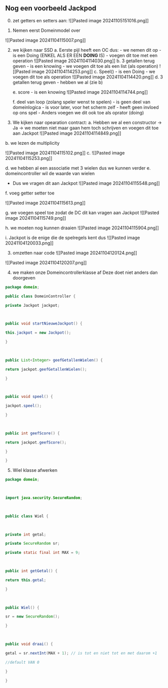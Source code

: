 ## Nog een voorbeeld Jackpod
0. zet getters en setters aan:
![[Pasted image 20241105151016.png]]


1. Nemen eerst Domeinmodel over

![[Pasted image 20241104115007.png]]


2. we kijken naar SSD
   a. Eerste pijl heeft een OC dus:
	   - we nemen dit op 
	   - is een Doing (ENKEL ALS ER EEN **DOING** IS)
	   - voegen dit toe met een operation
	     ![[Pasted image 20241104114030.png]]
	b.   3 getallen terug geven
		- is een knowing
		- we voegen dit toe als een list (als operation)
		  ![[Pasted image 20241104114253.png]]
	c. Speel()
		- is een Doing
		- we voegen dit toe als operation
			![[Pasted image 20241104114420.png]]
	d. 3 getallen terug geven
		- hebben we al (zie b)

	e. score
		- is een knowing
		  ![[Pasted image 20241104114744.png]]


	f. deel van loop (zolang speler wenst te spelen)
		- is geen deel van domeinlogica
		- is voor later, voor het scherm zelf
		- heeft geen invloed op ons spel
		- Anders voegen we dit ook toe als oprator (doing)

2. We kijken naar opearation contract:
	a. Hebben we al een constructor -> Ja -> we moeten niet maar gaan hem toch schrijven en voegen dit toe aan Jackpot
![[Pasted image 20241104114849.png]]

b. we lezen de multiplicity

![[Pasted image 20241104115102.png]]
c.
![[Pasted image 20241104115253.png]]

d. we hebben al een associatie met 3 wielen dus we kunnen verder
e. domeincontroller wil de waarde van wielen
- Dus we vragen dit aan Jackpot
  ![[Pasted image 20241104115548.png]]

f. voeg getter setter toe

![[Pasted image 20241104115613.png]]

g. we voegen speel toe zodat de DC dit kan vragen aan Jackpot
![[Pasted image 20241104115749.png]]

h. we moeten nog kunnen draaien
![[Pasted image 20241104115904.png]]

i. Jackpot is de enige die de spelregels kent dus
![[Pasted image 20241104120033.png]]

3. omzetten naar code
![[Pasted image 20241104120124.png]]

![[Pasted image 20241104120207.png]]

4. we maken onze Domeincontrollerklasse af
   Deze doet niet anders dan doorgeven
```java
package domein;

public class DomeinController {

private Jackpot jackpot;

  

public void startNieuweJackpot() {

this.jackpot = new Jackpot();

}

  

public List<Integer> geefGetallenWielen() {

return jackpot.geefGetallenWielen();

}

  

public void speel() {

jackpot.speel();

}

  

public int geefScore() {

return jackpot.geefScore();

}

}
```

5. Wiel klasse afwerken
```java
package domein;

  

import java.security.SecureRandom;

  

public class Wiel {

  

private int getal;

private SecureRandom sr;

private static final int MAX = 9;

  

public int getGetal() {

return this.getal;

}

  

public Wiel() {

sr = new SecureRandom();

}

  

public void draai() {

getal = sr.nextInt(MAX + 1); // is tot en niet tot en met daarom +1

//default VAN 0

}

}
```

